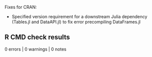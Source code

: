 Fixes for CRAN:

* Specified version requirement for a downstream Julia dependency (Tables.jl and DataAPI.jl) to fix error precompiling DataFrames.jl

## R CMD check results

0 errors | 0 warnings | 0 notes

